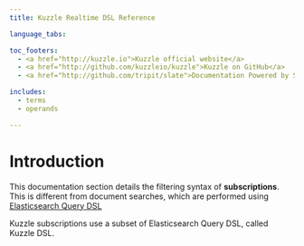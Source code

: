 ```yaml
---
title: Kuzzle Realtime DSL Reference

language_tabs:

toc_footers:
  - <a href="http://kuzzle.io">Kuzzle official website</a>
  - <a href="http://github.com/kuzzleio/kuzzle">Kuzzle on GitHub</a>
  - <a href="http://github.com/tripit/slate">Documentation Powered by Slate</a>

includes:
  - terms
  - operands

---
```


# Introduction

This documentation section details the filtering syntax of **subscriptions**.  
This is different from document searches, which are performed using [Elasticsearch Query DSL](https://www.elastic.co/guide/en/elasticsearch/reference/2.2/query-dsl.html)

Kuzzle subscriptions use a subset of Elasticsearch Query DSL, called Kuzzle DSL.
